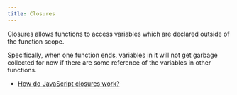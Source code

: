 ```yaml
---
title: Closures
---
```


Closures allows functions to access variables which are declared outside of the function scope.

Specifically, when one function ends, variables in it will not get garbage collected for now if there are some reference of the variables in other functions.

- [How do JavaScript closures work?](http://stackoverflow.com/questions/111102/how-do-javascript-closures-work)

